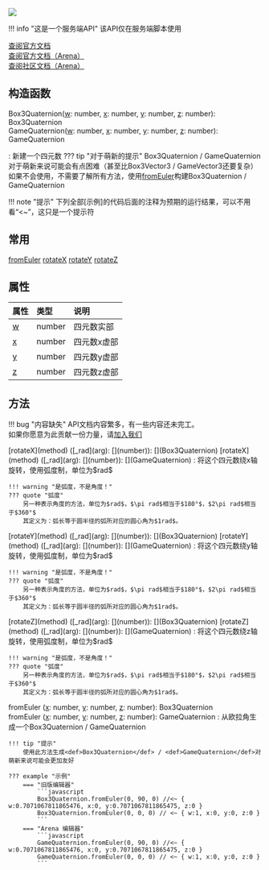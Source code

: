 <a href="https://github.com/qndm"><img src="https://img.shields.io/badge/%E8%B4%A1%E7%8C%AE%E8%80%85-qndm-blue"></img></a>

!!! info "这是一个服务端API"
    该API仅在服务端脚本使用

[查阅官方文档](https://box3.yuque.com/org-wiki-box3-ev7rl4/guide/und5gi0zqxxci662)  
[查阅官方文档（Arena）](https://box3.yuque.com/staff-khn556/wupvz3/ci4biyw0qruafkf2)  
[查阅社区文档（Arena）](https://www.yuque.com/box3lab/api/fnpgxl0r4wrgl3rg)

## 构造函数
<constructor>Box3Quaternion</constructor>([w](arg): <def>number</def>, [x](arg): <def>number</def>, [y](arg): <def>number</def>, [z](arg): <def>number</def>): <def>Box3Quaternion</def>  
<constructor>GameQuaternion</constructor>([w](arg): <def>number</def>, [x](arg): <def>number</def>, [y](arg): <def>number</def>, [z](arg): <def>number</def>): <def>GameQuaternion</def>  

:   新建一个四元数
    ??? tip "对于萌新的提示"
        <def>Box3Quaternion</def> / <def>GameQuaternion</def>对于萌新来说可能会有点困难（甚至比<def>Box3Vector3</def> / <def>GameVector3</def>还要复杂）
        如果不会使用，不需要了解所有方法，使用[<staticMethod>fromEuler</staticMethod>](#fromEuler)构建<def>Box3Quaternion</def> / <def>GameQuaternion</def>

!!! note "提示"
    下列全部\[示例\]的代码后面的注释为预期的运行结果，可以不用看“<~”，这只是一个提示符

## 常用
[<staticMethod>fromEuler</staticMethod>](#fromEuler)
[<method>rotateX</method>](#rotateX)
[<method>rotateY</method>](#rotateY)
[<method>rotateZ</method>](#rotateZ)
## 属性
| 属性 | 类型 | 说明 |
| :- | :- | :- |
| [w](property) | <def>number</def> | 四元数实部 |
| [x](property) | <def>number</def> | 四元数x虚部 |
| [y](property) | <def>number</def> | 四元数y虚部 |
| [z](property) | <def>number</def> | 四元数z虚部 |

## 方法
!!! bug "内容缺失"
    API文档内容繁多，有一些内容还未完工。  
    如果你愿意为此贡献一份力量，请[加入我们](/about)

<span anchor="rotateX">
[rotateX](method) ([_rad](arg): [](number)): [](Box3Quaternion)  
[rotateX](method) ([_rad](arg): [](number)): [](GameQuaternion)
</span>
:   将这个四元数绕x轴旋转，使用弧度制，单位为$rad$

    !!! warning "是弧度，不是角度！"
    ??? quote "弧度"
        另一种表示角度的方法，单位为$rad$，$\pi rad$相当于$180°$，$2\pi rad$相当于$360°$  
        其定义为：弧长等于圆半径的弧所对应的圆心角为$1rad$。

<span anchor="rotateY">
[rotateY](method) ([_rad](arg): [](number)): [](Box3Quaternion)  
[rotateY](method) ([_rad](arg): [](number)): [](GameQuaternion)
</span>
:   将这个四元数绕y轴旋转，使用弧度制，单位为$rad$

    !!! warning "是弧度，不是角度！"
    ??? quote "弧度"
        另一种表示角度的方法，单位为$rad$，$\pi rad$相当于$180°$，$2\pi rad$相当于$360°$  
        其定义为：弧长等于圆半径的弧所对应的圆心角为$1rad$。

<span anchor="rotateZ">
[rotateZ](method) ([_rad](arg): [](number)): [](Box3Quaternion)  
[rotateZ](method) ([_rad](arg): [](number)): [](GameQuaternion)
</span>
:   将这个四元数绕z轴旋转，使用弧度制，单位为$rad$

    !!! warning "是弧度，不是角度！"
    ??? quote "弧度"
        另一种表示角度的方法，单位为$rad$，$\pi rad$相当于$180°$，$2\pi rad$相当于$360°$  
        其定义为：弧长等于圆半径的弧所对应的圆心角为$1rad$。

<span anchor="fromEuler"><staticMethod>fromEuler</staticMethod> ([x](arg): <def>number</def>, [y](arg): <def>number</def>, [z](arg): <def>number</def>): <def>Box3Quaternion</def>  
<staticMethod>fromEuler</staticMethod> ([x](arg): <def>number</def>, [y](arg): <def>number</def>, [z](arg): <def>number</def>): <def>GameQuaternion</def></span>
:   从欧拉角生成一个<def>Box3Quaternion</def> / <def>GameQuaternion</def>

    !!! tip "提示"
        使用此方法生成<def>Box3Quaternion</def> / <def>GameQuaternion</def>对萌新来说可能会更加友好  

    ??? example "示例"
        === "旧版编辑器"
            ```javascript
            Box3Quaternion.fromEuler(0, 90, 0) //<~ { w:0.7071067811865476, x:0, y:0.7071067811865475, z:0 }
            Box3Quaternion.fromEuler(0, 0, 0) // <~ { w:1, x:0, y:0, z:0 }
            ```
        === "Arena 编辑器"
            ```javascript
            GameQuaternion.fromEuler(0, 90, 0) //<~ { w:0.7071067811865476, x:0, y:0.7071067811865475, z:0 }
            GameQuaternion.fromEuler(0, 0, 0) // <~ { w:1, x:0, y:0, z:0 }
            ```